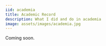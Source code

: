 ```yaml
---
iid: academia
title: Academic Record
description: What I did and do in academia
image: assets/images/academia.jpg
---
```


Coming soon.
